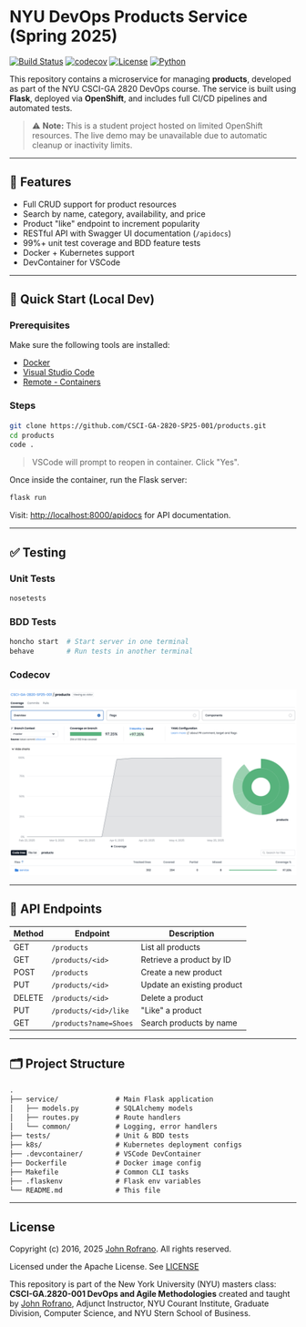 # NYU DevOps Products Service (Spring 2025)

[![Build Status](https://github.com/CSCI-GA-2820-SP25-001/products/actions/workflows/ci.yml/badge.svg)](https://github.com/CSCI-GA-2820-SP25-001/products/actions)
[![codecov](https://codecov.io/gh/CSCI-GA-2820-SP25-001/products/graph/badge.svg?token=2KQNKIJORH)](https://codecov.io/gh/CSCI-GA-2820-SP25-001/products)
[![License](https://img.shields.io/badge/License-Apache_2.0-blue.svg)](https://opensource.org/licenses/Apache-2.0)
[![Python](https://img.shields.io/badge/Language-Python-blue.svg)](https://python.org/)

This repository contains a microservice for managing **products**, developed as part of the NYU CSCI-GA 2820 DevOps course. The service is built using **Flask**, deployed via **OpenShift**, and includes full CI/CD pipelines and automated tests.

> ⚠️ **Note:** This is a student project hosted on limited OpenShift resources. The live demo may be unavailable due to automatic cleanup or inactivity limits.

---

## 🔧 Features

- Full CRUD support for product resources
- Search by name, category, availability, and price
- Product "like" endpoint to increment popularity
- RESTful API with Swagger UI documentation (`/apidocs`)
- 99%+ unit test coverage and BDD feature tests
- Docker + Kubernetes support
- DevContainer for VSCode

---

## 🚀 Quick Start (Local Dev)

### Prerequisites

Make sure the following tools are installed:

- [Docker](https://www.docker.com/)
- [Visual Studio Code](https://code.visualstudio.com/)
- [Remote - Containers](https://marketplace.visualstudio.com/items?itemName=ms-vscode-remote.remote-containers)

### Steps

```bash
git clone https://github.com/CSCI-GA-2820-SP25-001/products.git
cd products
code .
```

> VSCode will prompt to reopen in container. Click "Yes".

Once inside the container, run the Flask server:

```bash
flask run
```

Visit: [http://localhost:8000/apidocs](http://localhost:8000/apidocs) for API documentation.

---

## ✅ Testing

### Unit Tests

```bash
nosetests
```

### BDD Tests

```bash
honcho start  # Start server in one terminal
behave        # Run tests in another terminal
```

### Codecov
![codecov](screenshots/codecov.png)

---

## 📘 API Endpoints

| Method | Endpoint                  | Description                |
|--------|---------------------------|----------------------------|
| GET    | `/products`               | List all products          |
| GET    | `/products/<id>`          | Retrieve a product by ID   |
| POST   | `/products`               | Create a new product       |
| PUT    | `/products/<id>`          | Update an existing product |
| DELETE | `/products/<id>`          | Delete a product           |
| PUT    | `/products/<id>/like`     | "Like" a product           |
| GET    | `/products?name=Shoes`    | Search products by name    |

---

## 🗂 Project Structure

```
.
├── service/              # Main Flask application
│   ├── models.py         # SQLAlchemy models
│   ├── routes.py         # Route handlers
│   └── common/           # Logging, error handlers
├── tests/                # Unit & BDD tests
├── k8s/                  # Kubernetes deployment configs
├── .devcontainer/        # VSCode DevContainer
├── Dockerfile            # Docker image config
├── Makefile              # Common CLI tasks
├── .flaskenv             # Flask env variables
└── README.md             # This file
```

---

## License

Copyright (c) 2016, 2025 [John Rofrano](https://www.linkedin.com/in/JohnRofrano/). All rights reserved.

Licensed under the Apache License. See [LICENSE](LICENSE)

This repository is part of the New York University (NYU) masters class: **CSCI-GA.2820-001 DevOps and Agile Methodologies** created and taught by [John Rofrano](https://cs.nyu.edu/~rofrano/), Adjunct Instructor, NYU Courant Institute, Graduate Division, Computer Science, and NYU Stern School of Business.

